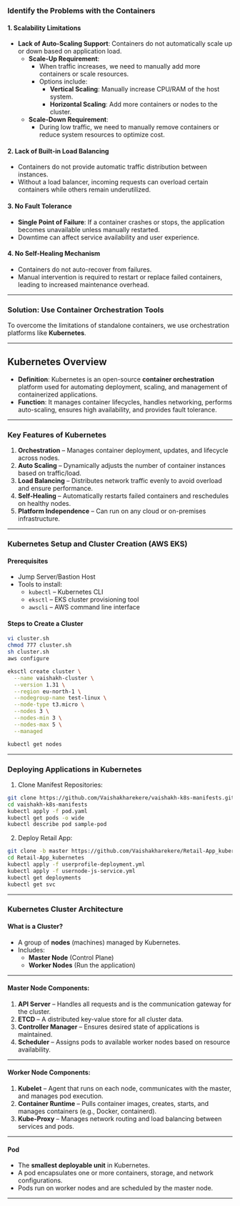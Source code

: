 

###  Identify the Problems with the Containers

#### 1. **Scalability Limitations**
- **Lack of Auto-Scaling Support**: Containers do not automatically scale up or down based on application load.
  - **Scale-Up Requirement**:
    - When traffic increases, we need to manually add more containers or scale resources.
    - Options include:
      - **Vertical Scaling**: Manually increase CPU/RAM of the host system.
      - **Horizontal Scaling**: Add more containers or nodes to the cluster.
  - **Scale-Down Requirement**:
    - During low traffic, we need to manually remove containers or reduce system resources to optimize cost.

#### 2. **Lack of Built-in Load Balancing**
- Containers do not provide automatic traffic distribution between instances.
- Without a load balancer, incoming requests can overload certain containers while others remain underutilized.

#### 3. **No Fault Tolerance**
- **Single Point of Failure**: If a container crashes or stops, the application becomes unavailable unless manually restarted.
- Downtime can affect service availability and user experience.

#### 4. **No Self-Healing Mechanism**
- Containers do not auto-recover from failures.
- Manual intervention is required to restart or replace failed containers, leading to increased maintenance overhead.

---

### Solution: Use Container Orchestration Tools

To overcome the limitations of standalone containers, we use orchestration platforms like **Kubernetes**.

---

## Kubernetes Overview

- **Definition**: Kubernetes is an open-source **container orchestration** platform used for automating deployment, scaling, and management of containerized applications.
- **Function**: It manages container lifecycles, handles networking, performs auto-scaling, ensures high availability, and provides fault tolerance.

---

### Key Features of Kubernetes

1. **Orchestration** – Manages container deployment, updates, and lifecycle across nodes.
2. **Auto Scaling** – Dynamically adjusts the number of container instances based on traffic/load.
3. **Load Balancing** – Distributes network traffic evenly to avoid overload and ensure performance.
4. **Self-Healing** – Automatically restarts failed containers and reschedules on healthy nodes.
5. **Platform Independence** – Can run on any cloud or on-premises infrastructure.

---

### Kubernetes Setup and Cluster Creation (AWS EKS)

#### Prerequisites
- Jump Server/Bastion Host
- Tools to install:
  - `kubectl` – Kubernetes CLI
  - `eksctl` – EKS cluster provisioning tool
  - `awscli` – AWS command line interface

#### Steps to Create a Cluster
```bash
vi cluster.sh
chmod 777 cluster.sh
sh cluster.sh
aws configure

eksctl create cluster \
  --name vaishakh-cluster \
  --version 1.31 \
  --region eu-north-1 \
  --nodegroup-name test-linux \
  --node-type t3.micro \
  --nodes 3 \
  --nodes-min 3 \
  --nodes-max 5 \
  --managed

kubectl get nodes
```

---

### Deploying Applications in Kubernetes

1. Clone Manifest Repositories:
```bash
git clone https://github.com/Vaishakharekere/vaishakh-k8s-manifests.git
cd vaishakh-k8s-manifests
kubectl apply -f pod.yaml
kubectl get pods -o wide
kubectl describe pod sample-pod
```

2. Deploy Retail App:
```bash
git clone -b master https://github.com/Vaishakharekere/Retail-App_kubernetes.git
cd Retail-App_kubernetes
kubectl apply -f userprofile-deployment.yml
kubectl apply -f usernode-js-service.yml
kubectl get deployments
kubectl get svc
```

---

### Kubernetes Cluster Architecture

#### What is a Cluster?
- A group of **nodes** (machines) managed by Kubernetes.
- Includes:
  - **Master Node** (Control Plane)
  - **Worker Nodes** (Run the application)

---

#### Master Node Components:
1. **API Server** – Handles all requests and is the communication gateway for the cluster.
2. **ETCD** – A distributed key-value store for all cluster data.
3. **Controller Manager** – Ensures desired state of applications is maintained.
4. **Scheduler** – Assigns pods to available worker nodes based on resource availability.

---

#### Worker Node Components:
1. **Kubelet** – Agent that runs on each node, communicates with the master, and manages pod execution.
2. **Container Runtime** – Pulls container images, creates, starts, and manages containers (e.g., Docker, containerd).
3. **Kube-Proxy** – Manages network routing and load balancing between services and pods.

---

#### Pod
- The **smallest deployable unit** in Kubernetes.
- A pod encapsulates one or more containers, storage, and network configurations.
- Pods run on worker nodes and are scheduled by the master node.

---
